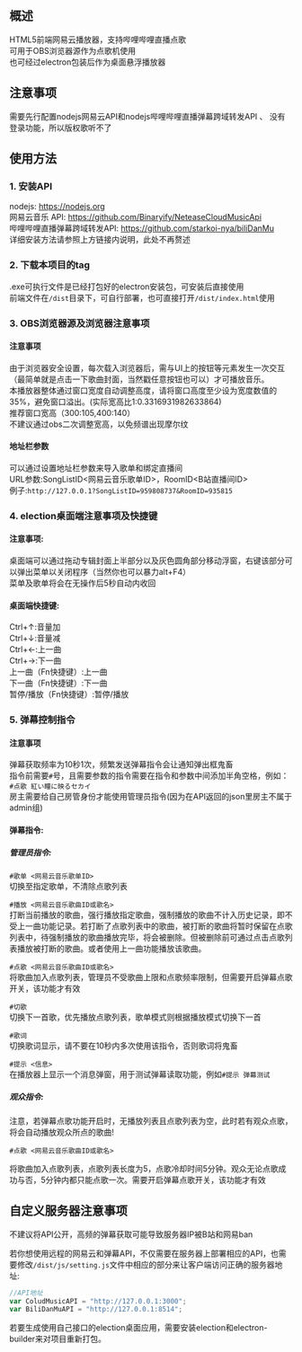 ## 概述
HTML5前端网易云播放器，支持哔哩哔哩直播点歌    
可用于OBS浏览器源作为点歌机使用   
也可经过electron包装后作为桌面悬浮播放器

## 注意事项
需要先行配置nodejs网易云API和nodejs哔哩哔哩直播弹幕跨域转发API    、
没有登录功能，所以版权歌听不了   
## 使用方法
### 1. 安装API
nodejs: <https://nodejs.org>    
网易云音乐 API: <https://github.com/Binaryify/NeteaseCloudMusicApi>    
哔哩哔哩直播弹幕跨域转发API: <https://github.com/starkoi-nya/biliDanMu>   
详细安装方法请参照上方链接内说明，此处不再赘述   

### 2. 下载本项目的tag    
.exe可执行文件是已经打包好的electron安装包，可安装后直接使用    
前端文件在`/dist`目录下，可自行部署，也可直接打开`/dist/index.html`使用    

### 3. OBS浏览器源及浏览器注意事项    
#### 注意事项   
由于浏览器安全设置，每次载入浏览器后，需与UI上的按钮等元素发生一次交互（最简单就是点击一下歌曲封面，当然戳任意按钮也可以）才可播放音乐。   
本播放器整体通过窗口宽度自动调整高度，请将窗口高度至少设为宽度数值的35%，避免窗口溢出。(实际宽高比1:0.3316931982633864)    
推荐窗口宽高（300:105,400:140）   
不建议通过obs二次调整宽高，以免频谱出现摩尔纹    
#### 地址栏参数    
可以通过设置地址栏参数来导入歌单和绑定直播间    
URL参数:SongListID<网易云音乐歌单ID>，RoomID<B站直播间ID>   
例子:`http://127.0.0.1?SongListID=959808737&RoomID=935815`    

### 4. election桌面端注意事项及快捷键    
#### 注意事项:   
桌面端可以通过拖动专辑封面上半部分以及灰色圆角部分移动浮窗，右键该部分可以弹出菜单以关闭程序（当然你也可以暴力alt+F4）    
菜单及歌单将会在无操作后5秒自动内收回   
#### 桌面端快捷键:   
Ctrl+↑:音量加    
Ctrl+↓:音量减    
Ctrl+←:上一曲    
Ctrl+→:下一曲    
上一曲（Fn快捷键）:上一曲    
下一曲（Fn快捷键）:下一曲    
暂停/播放（Fn快捷键）:暂停/播放    

### 5. 弹幕控制指令   
#### 注意事项   
弹幕获取频率为10秒1次，频繁发送弹幕指令会让通知弹出框鬼畜    
指令前需要`#`号，且需要参数的指令需要在指令和参数中间添加半角空格，例如：`#点歌 紅い瞳に映るセカイ`   
房主需要给自己房管身份才能使用管理员指令(因为在API返回的json里房主不属于admin组)    
#### 弹幕指令:   
##### 管理员指令:
`#歌单 <网易云音乐歌单ID>`   
切换至指定歌单，不清除点歌列表    
     
`#播放 <网易云音乐歌曲ID或歌名>`    
打断当前播放的歌曲，强行播放指定歌曲，强制播放的歌曲不计入历史记录，即不受上一曲功能记录。若打断了点歌列表中的歌曲，被打断的歌曲将暂时保留在点歌列表中，待强制播放的歌曲播放完毕，将会被删除。但被删除前可通过点击点歌列表播放被打断的歌曲。或者使用上一曲功能播放该歌曲。
    
`#点歌 <网易云音乐歌曲ID或歌名>`    
将歌曲加入点歌列表，管理员不受歌曲上限和点歌频率限制，但需要开启弹幕点歌开关，该功能才有效   
    
`#切歌`   
切换下一首歌，优先播放点歌列表，歌单模式则根据播放模式切换下一首   
    
`#歌词`   
切换歌词显示，请不要在10秒内多次使用该指令，否则歌词将鬼畜   
    
`#提示 <信息>`    
在播放器上显示一个消息弹窗，用于测试弹幕读取功能，例如`#提示 弹幕测试`   
##### 观众指令:
注意，若弹幕点歌功能开启时，无播放列表且点歌列表为空，此时若有观众点歌，将会自动播放观众所点的歌曲!  
    
`#点歌 <网易云音乐歌曲ID或歌名>`
    
将歌曲加入点歌列表，点歌列表长度为5，点歌冷却时间5分钟。观众无论点歌成功与否，5分钟内都只能点歌一次。需要开启弹幕点歌开关，该功能才有效

## 自定义服务器注意事项
不建议将API公开，高频的弹幕获取可能导致服务器IP被B站和网易ban     
    
若你想使用远程的网易云和弹幕API，不仅需要在服务器上部署相应的API，也需要修改`/dist/js/setting.js`文件中相应的部分来让客户端访问正确的服务器地址:    
```javascript
//API地址   
var ColudMusicAPI = "http://127.0.0.1:3000";    
var BiliDanMuAPI = "http://127.0.0.1:8514";   
```   
若要生成使用自己接口的election桌面应用，需要安装election和electron-builder来对项目重新打包。        
